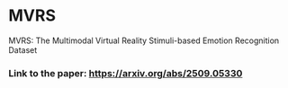 # MVRS
MVRS: The Multimodal Virtual Reality Stimuli-based Emotion Recognition Dataset
### Link to the paper: https://arxiv.org/abs/2509.05330
